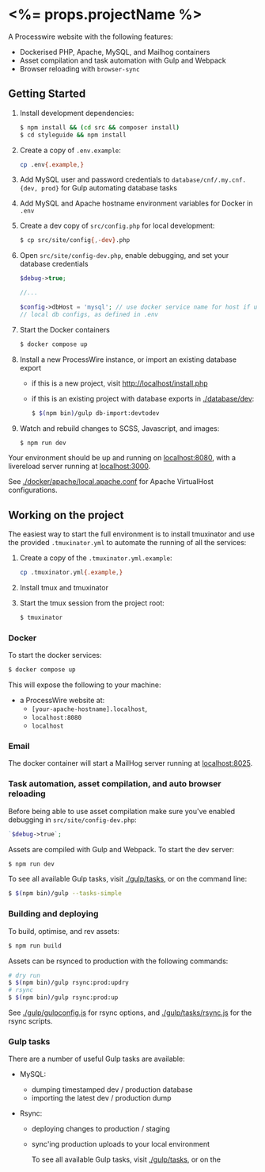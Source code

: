 # <%= props.projectName %>

A Processwire website with the following features:

- Dockerised PHP, Apache, MySQL, and Mailhog containers
- Asset compilation and task automation with Gulp and Webpack
- Browser reloading with `browser-sync`

## Getting Started

1. Install development dependencies:

   ```bash
   $ npm install && (cd src && composer install)
   $ cd styleguide && npm install
   ```

2. Create a copy of `.env.example`:

   ```bash
   cp .env{.example,}
   ```

3. Add MySQL user and password credentials to `database/cnf/.my.cnf.{dev, prod}`
   for Gulp automating database tasks

4. Add MySQL and Apache hostname environment variables for Docker in `.env`

5. Create a dev copy of `src/config.php` for local development:

   ```bash
   $ cp src/site/config{,-dev}.php
   ```

6. Open `src/site/config-dev.php`, enable debugging, and set your database
   credentials

   ```php
   $debug->true;

   //...

   $config->dbHost = 'mysql'; // use docker service name for host if using docker
   // local db configs, as defined in .env
   ```

7. Start the Docker containers

   ```bash
   $ docker compose up
   ```

8. Install a new ProcessWire instance, or import an existing database export

   - if this is a new project, visit [http://localhost/install.php](http://localhost/install.php)
   - if this is an existing project with database exports in [./database/dev](./database/dev):

     ```bash
     $ $(npm bin)/gulp db-import:devtodev
     ```

9. Watch and rebuild changes to SCSS, Javascript, and images:

   ```bash
   $ npm run dev
   ```

Your environment should be up and running on [localhost:8080](http://localhost:8080),
with a livereload server running at [localhost:3000](http://localhost:3000).

See [./docker/apache/local.apache.conf](./docker/apache/local.apache.conf) for Apache
VirtualHost configurations.

## Working on the project

The easiest way to start the full environment is to install tmuxinator and use
the provided `.tmuxinator.yml` to automate the running of all the services:

1. Create a copy of the `.tmuxinator.yml.example`:

   ```bash
   cp .tmuxinator.yml{.example,}
   ```

2. Install tmux and tmuxinator
3. Start the tmux session from the project root:

   ```bash
   $ tmuxinator
   ```

### Docker

To start the docker services:

```bash
$ docker compose up
```

This will expose the following to your machine:

- a ProcessWire website at:
  - `[your-apache-hostname].localhost`,
  - `localhost:8080`
  - `localhost`

### Email

The docker container will start a MailHog server running at
[localhost:8025](http://localhost:8025).

### Task automation, asset compilation, and auto browser reloading

Before being able to use asset compilation make sure you've enabled debugging in
`src/site/config-dev.php`:

```php
`$debug->true`;
```

Assets are compiled with Gulp and Webpack. To start the dev server:

```bash
$ npm run dev
```

To see all available Gulp tasks, visit [./gulp/tasks](./gulp/tasks), or on the
command line:

```bash
$ $(npm bin)/gulp --tasks-simple
```

### Building and deploying

To build, optimise, and rev assets:

```bash
$ npm run build
```

Assets can be rsynced to production with the following commands:

```bash
# dry run
$ $(npm bin)/gulp rsync:prod:updry
# rsync
$ $(npm bin)/gulp rsync:prod:up
```

See [./gulp/gulpconfig.js](./gulp/gulpconfig.js) for rsync options, and
[./gulp/tasks/rsync.js](./gulp/tasks/rysnc.js) for the rsync scripts.

### Gulp tasks

There are a number of useful Gulp tasks are available:

- MySQL:
  - dumping timestamped dev / production database
  - importing the latest dev / production dump
- Rsync:

  - deploying changes to production / staging
  - sync'ing production uploads to your local environment

    To see all available Gulp tasks, visit [./gulp/tasks](./gulp/tasks), or on the
